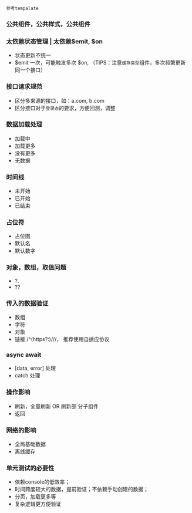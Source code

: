 `参考tempalate`
### 公共组件，公共样式，公共组件

### 太依赖状态管理 | 太依赖$emit, $on
+ 状态更新不统一
+ $emit 一次，可能触发多次 $on, （TIPS：注意`缓存类型`组件，多次频繁更新 同一个接口）
  
### 接口请求规范
+ 区分多来源的接口，如：a.com, b.com
+ 区分接口对于`登录态`的要求，方便回测，调整

### 数据加载处理
+ 加载中
+ 加载更多
+ 没有更多
+ 无数据
  
### 时间线
+ 未开始
+ 已开始
+ 已结束

### 占位符
+ 占位图
+ 默认名
+ 默认数字

### 对象，数组，取值问题
+ ?.
+ ??

### 传入的数据验证
+ 数组
+ 字符
+ 对象
+ 链接 /^(https?:)\/\//， 推荐使用自适应协议

### async await
+ [data, error] 处理
+ catch 处理

### 操作影响
+ 刷新，全量刷新 OR 刷新部 分子组件
+ 返回

### 网络的影响
+ 全局基础数据
+ 离线缓存

### 单元测试的必要性
+ 依赖console的低效率；
+ 时间跨度较大的数据，提前验证；不依赖手动创建的数据；
+ 分页，加载更多等
+ 复杂逻辑更方便验证